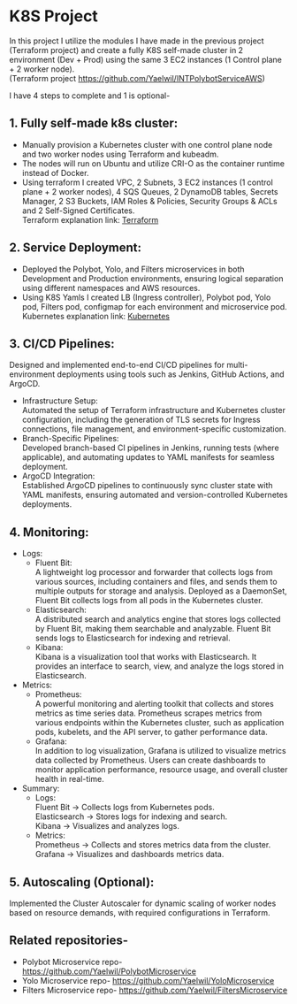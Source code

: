 # K8S Project

In this project I utilize the modules I have made in the previous project (Terraform project) and create a fully K8S self-made cluster in 2 environment (Dev + Prod) using the same 3 EC2 instances (1 Control plane + 2 worker node).  
(Terraform project https://github.com/Yaelwil/INTPolybotServiceAWS)


I have 4 steps to complete and 1 is optional-

## 1. Fully self-made k8s cluster:  
- Manually provision a Kubernetes cluster with one control plane node and two worker nodes using Terraform and kubeadm. 
- The nodes will run on Ubuntu and utilize CRI-O as the container runtime instead of Docker. 
- Using terraform I created VPC, 2 Subnets, 3 EC2 instances (1 control plane + 2 worker nodes), 4 SQS Queues, 2 DynamoDB tables, Secrets Manager, 2 S3 Buckets, IAM Roles & Policies, Security Groups & ACLs and 2 Self-Signed Certificates.  
Terraform explanation link: [Terraform](documentation/Terraform_README.md)

## 2. Service Deployment:  
- Deployed the Polybot, Yolo, and Filters microservices in both Development and Production environments, ensuring logical separation using different namespaces and AWS resources. 
- Using K8S Yamls I created LB (Ingress controller), Polybot pod, Yolo pod, Filters pod, configmap for each environment and microservice pod.  
Kubernetes explanation link: [Kubernetes](documentation/K8S_README.md)

## 3. CI/CD Pipelines:
Designed and implemented end-to-end CI/CD pipelines for multi-environment deployments using tools such as Jenkins, GitHub Actions, and ArgoCD.
  - Infrastructure Setup:  
  Automated the setup of Terraform infrastructure and Kubernetes cluster configuration, including the generation of TLS secrets for Ingress connections, file management, and environment-specific customization.
  - Branch-Specific Pipelines:  
  Developed branch-based CI pipelines in Jenkins, running tests (where applicable), and automating updates to YAML manifests for seamless deployment.
  - ArgoCD Integration:  
  Established ArgoCD pipelines to continuously sync cluster state with YAML manifests, ensuring automated and version-controlled Kubernetes deployments.

## 4. Monitoring:
- Logs:
  - Fluent Bit:  
    A lightweight log processor and forwarder that collects logs from various sources, including containers and files, and sends them to multiple outputs for storage and analysis. Deployed as a DaemonSet, Fluent Bit collects logs from all pods in the Kubernetes cluster.
  - Elasticsearch:  
    A distributed search and analytics engine that stores logs collected by Fluent Bit, making them searchable and analyzable. Fluent Bit sends logs to Elasticsearch for indexing and retrieval.
  - Kibana:  
    Kibana is a visualization tool that works with Elasticsearch. It provides an interface to search, view, and analyze the logs stored in Elasticsearch.
- Metrics:
  - Prometheus:  
    A powerful monitoring and alerting toolkit that collects and stores metrics as time series data. Prometheus scrapes metrics from various endpoints within the Kubernetes cluster, such as application pods, kubelets, and the API server, to gather performance data.
  - Grafana:  
    In addition to log visualization, Grafana is utilized to visualize metrics data collected by Prometheus. Users can create dashboards to monitor application performance, resource usage, and overall cluster health in real-time.
- Summary:  
  - Logs:  
    Fluent Bit → Collects logs from Kubernetes pods.  
    Elasticsearch → Stores logs for indexing and search.  
    Kibana → Visualizes and analyzes logs.
  - Metrics:  
    Prometheus → Collects and stores metrics data from the cluster.  
    Grafana → Visualizes and dashboards metrics data.


## 5. Autoscaling (Optional): 
Implemented the Cluster Autoscaler for dynamic scaling of worker nodes based on resource demands, with required configurations in Terraform.

## Related repositories-
- Polybot Microservice repo- https://github.com/Yaelwil/PolybotMicroservice
- Yolo Microservice repo- https://github.com/Yaelwil/YoloMicroservice
- Filters Microservice repo- https://github.com/Yaelwil/FiltersMicroservice
